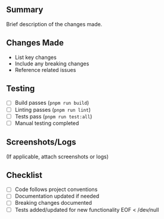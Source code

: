 ## Summary

Brief description of the changes made.

## Changes Made

- List key changes
- Include any breaking changes
- Reference related issues

## Testing

- [ ] Build passes (`pnpm run build`)
- [ ] Linting passes (`pnpm run lint`)
- [ ] Tests pass (`pnpm run test:all`)
- [ ] Manual testing completed

## Screenshots/Logs

(If applicable, attach screenshots or logs)

## Checklist

- [ ] Code follows project conventions
- [ ] Documentation updated if needed
- [ ] Breaking changes documented
- [ ] Tests added/updated for new functionality
      EOF < /dev/null
